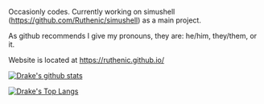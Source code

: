 Occasionly codes. Currently working on simushell (https://github.com/Ruthenic/simushell) as a main project.

As github recommends I give my pronouns, they are: he/him, they/them, or it.

Website is located at https://ruthenic.github.io/

[![Drake's github stats](https://github-readme-stats.vercel.app/api?username=Ruthenic&show_icons=true&theme=dark)](https://github.com/anuraghazra/github-readme-stats)

[![Drake's Top Langs](https://github-readme-stats.vercel.app/api/top-langs/?username=Ruthenic&show_icons=true&theme=dark)](https://github.com/anuraghazra/github-readme-stats)
